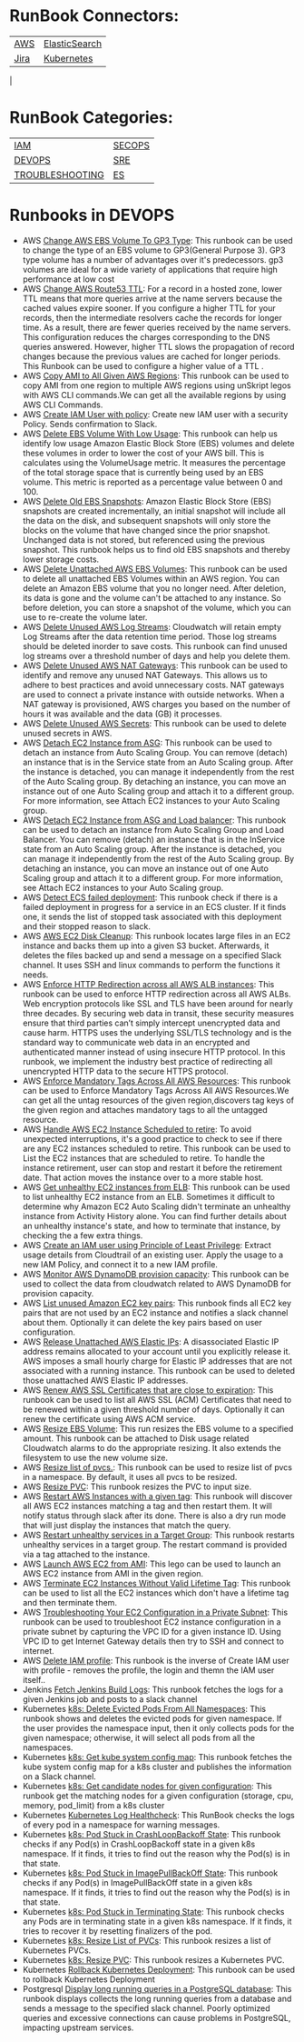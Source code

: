 # RunBook Connectors:
 | | | 
 | ---| ---| 
 | [AWS](xRunBook_List.md#AWS) | [ElasticSearch](xRunBook_List.md#ElasticSearch) | [Jenkins](xRunBook_List.md#Jenkins) |
 | [Jira](xRunBook_List.md#Jira) | [Kubernetes](xRunBook_List.md#Kubernetes) | [Postgresql](xRunBook_List.md#Postgresql) |
 | 

 
# RunBook Categories:
 | | | 
 | ---| ---| 
 | [IAM](runbook_IAM.md) | [SECOPS](runbook_SECOPS.md) | [COST_OPT](runbook_COST_OPT.md) |
 | [DEVOPS](runbook_DEVOPS.md) | [SRE](runbook_SRE.md) | [CLOUDOPS](runbook_CLOUDOPS.md) |
 | [TROUBLESHOOTING](runbook_TROUBLESHOOTING.md) | [ES](runbook_ES.md) | 

 # Runbooks in DEVOPS
* AWS [Change AWS EBS Volume To GP3 Type](https://github.com/unskript/Awesome-CloudOps-Automation/tree/master/AWS/Change_AWS_EBS_Volume_To_GP3_Type.ipynb): This runbook can be used to change the type of an EBS volume to GP3(General Purpose 3). GP3 type volume has a number of advantages over it's predecessors. gp3 volumes are ideal for a wide variety of applications that require high performance at low cost
* AWS [Change AWS Route53 TTL](https://github.com/unskript/Awesome-CloudOps-Automation/tree/master/AWS/Change_AWS_Route53_TTL.ipynb): For a record in a hosted zone, lower TTL means that more queries arrive at the name servers because the cached values expire sooner. If you configure a higher TTL for your records, then the intermediate resolvers cache the records for longer time. As a result, there are fewer queries received by the name servers. This configuration reduces the charges corresponding to the DNS queries answered. However, higher TTL slows the propagation of record changes because the previous values are cached for longer periods. This Runbook can be used to configure a higher value of a TTL .
* AWS [Copy AMI to All Given AWS Regions](https://github.com/unskript/Awesome-CloudOps-Automation/tree/master/AWS/Copy_ami_to_all_given_AWS_regions.ipynb): This runbook can be used to copy AMI from one region to multiple AWS regions using unSkript legos with AWS CLI commands.We can get all the available regions by using AWS CLI Commands.
* AWS [Create IAM User with policy](https://github.com/unskript/Awesome-CloudOps-Automation/tree/master/AWS/Create_IAM_User_with_policy.ipynb): Create new IAM user with a security Policy.  Sends confirmation to Slack.
* AWS [Delete EBS Volume With Low Usage](https://github.com/unskript/Awesome-CloudOps-Automation/tree/master/AWS/Delete_EBS_Volumes_With_Low_Usage.ipynb): This runbook can help us identify low usage Amazon Elastic Block Store (EBS) volumes and delete these volumes in order to lower the cost of your AWS bill. This is calculates using the VolumeUsage metric. It measures the percentage of the total storage space that is currently being used by an EBS volume. This metric is reported as a percentage value between 0 and 100.
* AWS [Delete Old EBS Snapshots](https://github.com/unskript/Awesome-CloudOps-Automation/tree/master/AWS/Delete_Old_EBS_Snapshots.ipynb): Amazon Elastic Block Store (EBS) snapshots are created incrementally, an initial snapshot will include all the data on the disk, and subsequent snapshots will only store the blocks on the volume that have changed since the prior snapshot. Unchanged data is not stored, but referenced using the previous snapshot. This runbook helps us to find old EBS snapshots and thereby lower storage costs.
* AWS [Delete Unattached AWS EBS Volumes](https://github.com/unskript/Awesome-CloudOps-Automation/tree/master/AWS/Delete_Unattached_EBS_Volume.ipynb): This runbook can be used to delete all unattached EBS Volumes within an AWS region. You can delete an Amazon EBS volume that you no longer need. After deletion, its data is gone and the volume can't be attached to any instance. So before deletion, you can store a snapshot of the volume, which you can use to re-create the volume later.
* AWS [Delete Unused AWS Log Streams](https://github.com/unskript/Awesome-CloudOps-Automation/tree/master/AWS/Delete_Unused_AWS_Log_Streams.ipynb): Cloudwatch will retain empty Log Streams after the data retention time period. Those log streams should be deleted inorder to save costs. This runbook can find unused log streams over a threshold number of days and help you delete them.
* AWS [Delete Unused AWS NAT Gateways](https://github.com/unskript/Awesome-CloudOps-Automation/tree/master/AWS/Delete_Unused_AWS_NAT_Gateways.ipynb): This runbook can be used to identify and remove any unused NAT Gateways. This allows us to adhere to best practices and avoid unnecessary costs. NAT gateways are used to connect a private instance with outside networks. When a NAT gateway is provisioned, AWS charges you based on the number of hours it was available and the data (GB) it processes.
* AWS [Delete Unused AWS Secrets](https://github.com/unskript/Awesome-CloudOps-Automation/tree/master/AWS/Delete_Unused_AWS_Secrets.ipynb): This runbook can be used to delete unused secrets in AWS.
* AWS [Detach EC2 Instance from ASG](https://github.com/unskript/Awesome-CloudOps-Automation/tree/master/AWS/Detach_Instance_from_ASG.ipynb): This runbook can be used to detach an instance from Auto Scaling Group. You can remove (detach) an instance that is in the Service state from an Auto Scaling group. After the instance is detached, you can manage it independently from the rest of the Auto Scaling group. By detaching an instance, you can move an instance out of one Auto Scaling group and attach it to a different group. For more information, see Attach EC2 instances to your Auto Scaling group.
* AWS [Detach EC2 Instance from ASG and Load balancer](https://github.com/unskript/Awesome-CloudOps-Automation/tree/master/AWS/Detach_ec2_Instance_from_ASG.ipynb): This runbook can be used to detach an instance from Auto Scaling Group and Load Balancer. You can remove (detach) an instance that is in the InService state from an Auto Scaling group. After the instance is detached, you can manage it independently from the rest of the Auto Scaling group. By detaching an instance, you can move an instance out of one Auto Scaling group and attach it to a different group. For more information, see Attach EC2 instances to your Auto Scaling group.
* AWS [Detect ECS failed deployment](https://github.com/unskript/Awesome-CloudOps-Automation/tree/master/AWS/Detect_ECS_failed_deployment.ipynb): This runbook check if there is a failed deployment in progress for a service in an ECS cluster. If it finds one, it sends the list of stopped task associated with this deployment and their stopped reason to slack.
* AWS [AWS EC2 Disk Cleanup](https://github.com/unskript/Awesome-CloudOps-Automation/tree/master/AWS/EC2_Disk_Cleanup.ipynb): This runbook locates large files in an EC2 instance and backs them up into a given S3 bucket. Afterwards, it deletes the files backed up and send a message on a specified Slack channel. It uses SSH and linux commands to perform the functions it needs.
* AWS [Enforce HTTP Redirection across all AWS ALB instances](https://github.com/unskript/Awesome-CloudOps-Automation/tree/master/AWS/Enforce_HTTP_Redirection_across_AWS_ALB.ipynb): This runbook can be used to enforce HTTP redirection across all AWS ALBs. Web encryption protocols like SSL and TLS have been around for nearly three decades. By securing web data in transit, these security measures ensure that third parties can’t simply intercept unencrypted data and cause harm. HTTPS uses the underlying SSL/TLS technology and is the standard way to communicate web data in an encrypted and authenticated manner instead of using insecure HTTP protocol. In this runbook, we implement the industry best practice of redirecting all unencrypted HTTP data to the secure HTTPS protocol.
* AWS [Enforce Mandatory Tags Across All AWS Resources](https://github.com/unskript/Awesome-CloudOps-Automation/tree/master/AWS/Enforce_Mandatory_Tags_Across_All_AWS_Resources.ipynb): This runbook can be used to Enforce Mandatory Tags Across All AWS Resources.We can get all the  untag resources of the given region,discovers tag keys of the given region and attaches mandatory tags to all the untagged resource.
* AWS [Handle AWS EC2 Instance Scheduled to retire](https://github.com/unskript/Awesome-CloudOps-Automation/tree/master/AWS/Find_EC2_Instances_Scheduled_to_retire.ipynb): To avoid unexpected interruptions, it's a good practice to check to see if there are any EC2 instances scheduled to retire. This runbook can be used to List the EC2 instances that are scheduled to retire. To handle the instance retirement, user can stop and restart it before the retirement date. That action moves the instance over to a more stable host.
* AWS [Get unhealthy EC2 instances from ELB](https://github.com/unskript/Awesome-CloudOps-Automation/tree/master/AWS/Get_Aws_Elb_Unhealthy_Instances.ipynb): This runbook can be used to list unhealthy EC2 instance from an ELB. Sometimes it difficult to determine why Amazon EC2 Auto Scaling didn't terminate an unhealthy instance from Activity History alone. You can find further details about an unhealthy instance's state, and how to terminate that instance, by checking the a few extra things.
* AWS [Create an IAM user using Principle of Least Privilege](https://github.com/unskript/Awesome-CloudOps-Automation/tree/master/AWS/IAM_security_least_privilege.ipynb): Extract usage details from Cloudtrail of an existing user. Apply the usage to a new IAM Policy, and connect it to a new IAM profile.
* AWS [Monitor AWS DynamoDB provision capacity](https://github.com/unskript/Awesome-CloudOps-Automation/tree/master/AWS/Monitor_AWS_DynamoDB_provision_capacity.ipynb): This runbook can be used to collect the data from cloudwatch related to AWS DynamoDB for provision capacity.
* AWS [List unused Amazon EC2 key pairs](https://github.com/unskript/Awesome-CloudOps-Automation/tree/master/AWS/Notify_about_unused_keypairs.ipynb): This runbook finds all EC2 key pairs that are not used by an EC2 instance and notifies a slack channel about them. Optionally it can delete the key pairs based on user configuration.
* AWS [Release Unattached AWS Elastic IPs](https://github.com/unskript/Awesome-CloudOps-Automation/tree/master/AWS/Release_Unattached_AWS_Elastic_IPs.ipynb): A disassociated Elastic IP address remains allocated to your account until you explicitly release it. AWS imposes a small hourly charge for Elastic IP addresses that are not associated with a running instance. This runbook can be used to deleted those unattached AWS Elastic IP addresses.
* AWS [Renew AWS SSL Certificates that are close to expiration](https://github.com/unskript/Awesome-CloudOps-Automation/tree/master/AWS/Renew_SSL_Certificate.ipynb): This runbook can be used to list all AWS SSL (ACM) Certificates that need to be renewed within a given threshold number of days. Optionally it can renew the certificate using AWS ACM service.
* AWS [Resize EBS Volume](https://github.com/unskript/Awesome-CloudOps-Automation/tree/master/AWS/Resize_EBS_Volume.ipynb): This run resizes the EBS volume to a specified amount. This runbook can be attached to Disk usage related Cloudwatch alarms to do the appropriate resizing. It also extends the filesystem to use the new volume size.
* AWS [Resize list of pvcs.](https://github.com/unskript/Awesome-CloudOps-Automation/tree/master/AWS/Resize_List_Of_Pvcs.ipynb): This runbook can be used to resize list of pvcs in a namespace. By default, it uses all pvcs to be resized.
* AWS [Resize PVC](https://github.com/unskript/Awesome-CloudOps-Automation/tree/master/AWS/Resize_PVC.ipynb): This runbook resizes the PVC to input size.
* AWS [Restart AWS Instances with a given tag](https://github.com/unskript/Awesome-CloudOps-Automation/tree/master/AWS/Restart_Aws_Instance_given_Tag.ipynb): This runbook will discover all AWS EC2 instances matching a tag and then restart them. It will notify status through slack after its done. There is also a dry run mode that will just display the instances that match the query.
* AWS [Restart unhealthy services in a Target Group](https://github.com/unskript/Awesome-CloudOps-Automation/tree/master/AWS/Restart_Unhealthy_Services_Target_Group.ipynb): This runbook restarts unhealthy services in a target group. The restart command is provided via a tag attached to the instance.
* AWS [Launch AWS EC2 from AMI](https://github.com/unskript/Awesome-CloudOps-Automation/tree/master/AWS/Run_EC2_from_AMI.ipynb): This lego can be used to launch an AWS EC2 instance from AMI in the given region.
* AWS [Terminate EC2 Instances Without Valid Lifetime Tag](https://github.com/unskript/Awesome-CloudOps-Automation/tree/master/AWS/Terminate_EC2_Instances_Without_Valid_Lifetime_Tag.ipynb): This runbook can be used to list all the EC2 instances which don't have a lifetime tag and then terminate them.
* AWS [Troubleshooting Your EC2 Configuration in a Private Subnet](https://github.com/unskript/Awesome-CloudOps-Automation/tree/master/AWS/Troubleshooting_Your_EC2_Configuration_in_Private_Subnet.ipynb): This runbook can be used to troubleshoot EC2 instance configuration in a private subnet by capturing the VPC ID for a given instance ID. Using VPC ID to get Internet Gateway details then try to SSH and connect to internet.
* AWS [Delete IAM profile](https://github.com/unskript/Awesome-CloudOps-Automation/tree/master/AWS/delete_iam_user.ipynb): This runbook is the inverse of Create IAM user with profile - removes the profile, the login and themn the IAM user itself..
* Jenkins [Fetch Jenkins Build Logs](https://github.com/unskript/Awesome-CloudOps-Automation/tree/master/Jenkins/Fetch_Jenkins_Build_Logs.ipynb): This runbook fetches the logs for a given Jenkins job and posts to a slack channel
* Kubernetes [k8s: Delete Evicted Pods From All Namespaces](https://github.com/unskript/Awesome-CloudOps-Automation/tree/master/Kubernetes/Delete_Evicted_Pods_From_Namespaces.ipynb): This runbook shows and deletes the evicted pods for given namespace. If the user provides the namespace input, then it only collects pods for the given namespace; otherwise, it will select all pods from all the namespaces.
* Kubernetes [k8s: Get kube system config map](https://github.com/unskript/Awesome-CloudOps-Automation/tree/master/Kubernetes/Get_Kube_System_Config_Map.ipynb): This runbook fetches the kube system config map for a k8s cluster and publishes the information on a Slack channel.
* Kubernetes [k8s: Get candidate nodes for given configuration](https://github.com/unskript/Awesome-CloudOps-Automation/tree/master/Kubernetes/K8S_Get_Candidate_Nodes_Given_Config.ipynb): This runbook get the matching nodes for a given configuration (storage, cpu, memory, pod_limit) from a k8s cluster
* Kubernetes [Kubernetes Log Healthcheck](https://github.com/unskript/Awesome-CloudOps-Automation/tree/master/Kubernetes/K8S_Log_Healthcheck.ipynb): This RunBook checks the logs of every pod in a namespace for warning messages.
* Kubernetes [k8s: Pod Stuck in CrashLoopBackoff State](https://github.com/unskript/Awesome-CloudOps-Automation/tree/master/Kubernetes/K8S_Pod_Stuck_In_CrashLoopBack_State.ipynb): This runbook checks if any Pod(s) in CrashLoopBackoff state in a given k8s namespace. If it finds, it tries to find out the reason why the Pod(s) is in that state.
* Kubernetes [k8s: Pod Stuck in ImagePullBackOff State](https://github.com/unskript/Awesome-CloudOps-Automation/tree/master/Kubernetes/K8S_Pod_Stuck_In_ImagePullBackOff_State.ipynb): This runbook checks if any Pod(s) in ImagePullBackOff state in a given k8s namespace. If it finds, it tries to find out the reason why the Pod(s) is in that state.
* Kubernetes [k8s: Pod Stuck in Terminating State](https://github.com/unskript/Awesome-CloudOps-Automation/tree/master/Kubernetes/K8S_Pod_Stuck_In_Terminating_State.ipynb): This runbook checks any Pods are in terminating state in a given k8s namespace. If it finds, it tries to recover it by resetting finalizers of the pod.
* Kubernetes [k8s: Resize List of PVCs](https://github.com/unskript/Awesome-CloudOps-Automation/tree/master/Kubernetes/Resize_List_of_PVCs.ipynb): This runbook resizes a list of Kubernetes PVCs.
* Kubernetes [k8s: Resize PVC](https://github.com/unskript/Awesome-CloudOps-Automation/tree/master/Kubernetes/Resize_PVC.ipynb): This runbook resizes a Kubernetes PVC.
* Kubernetes [Rollback Kubernetes Deployment](https://github.com/unskript/Awesome-CloudOps-Automation/tree/master/Kubernetes/Rollback_k8s_Deployment_and_Update_Jira.ipynb): This runbook can be used to rollback Kubernetes Deployment
* Postgresql [Display long running queries in a PostgreSQL database](https://github.com/unskript/Awesome-CloudOps-Automation/tree/master/Postgresql/Display_Postgresql_Long_Running.ipynb): This runbook displays collects the long running queries from a database and sends a message to the specified slack channel. Poorly optimized queries and excessive connections can cause problems in PostgreSQL, impacting upstream services.

